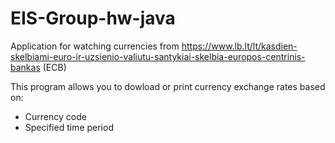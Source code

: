 # EIS-Group-hw-java
Application for watching currencies from https://www.lb.lt/lt/kasdien-skelbiami-euro-ir-uzsienio-valiutu-santykiai-skelbia-europos-centrinis-bankas 
(ECB)


This program allows you to dowload or print currency exchange rates based on:
* Currency code
* Specified time period
